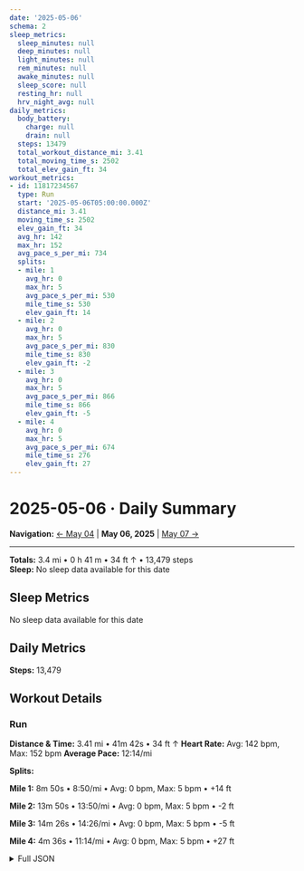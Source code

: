 ```yaml
---
date: '2025-05-06'
schema: 2
sleep_metrics:
  sleep_minutes: null
  deep_minutes: null
  light_minutes: null
  rem_minutes: null
  awake_minutes: null
  sleep_score: null
  resting_hr: null
  hrv_night_avg: null
daily_metrics:
  body_battery:
    charge: null
    drain: null
  steps: 13479
  total_workout_distance_mi: 3.41
  total_moving_time_s: 2502
  total_elev_gain_ft: 34
workout_metrics:
- id: 11817234567
  type: Run
  start: '2025-05-06T05:00:00.000Z'
  distance_mi: 3.41
  moving_time_s: 2502
  elev_gain_ft: 34
  avg_hr: 142
  max_hr: 152
  avg_pace_s_per_mi: 734
  splits:
  - mile: 1
    avg_hr: 0
    max_hr: 5
    avg_pace_s_per_mi: 530
    mile_time_s: 530
    elev_gain_ft: 14
  - mile: 2
    avg_hr: 0
    max_hr: 5
    avg_pace_s_per_mi: 830
    mile_time_s: 830
    elev_gain_ft: -2
  - mile: 3
    avg_hr: 0
    max_hr: 5
    avg_pace_s_per_mi: 866
    mile_time_s: 866
    elev_gain_ft: -5
  - mile: 4
    avg_hr: 0
    max_hr: 5
    avg_pace_s_per_mi: 674
    mile_time_s: 276
    elev_gain_ft: 27
---
```

# 2025-05-06 · Daily Summary

**Navigation:** [← May 04](04) | **May 06, 2025** | [May 07 →](07)

---
**Totals:** 3.4 mi • 0 h 41 m • 34 ft ↑ • 13,479 steps  
**Sleep:** No sleep data available for this date

## Sleep Metrics
No sleep data available for this date

## Daily Metrics
**Steps:** 13,479

## Workout Details
### Run
**Distance & Time:** 3.41 mi • 41m 42s • 34 ft ↑
**Heart Rate:** Avg: 142 bpm, Max: 152 bpm
**Average Pace:** 12:14/mi

**Splits:**

**Mile 1:** 8m 50s • 8:50/mi • Avg: 0 bpm, Max: 5 bpm • +14 ft

**Mile 2:** 13m 50s • 13:50/mi • Avg: 0 bpm, Max: 5 bpm • -2 ft

**Mile 3:** 14m 26s • 14:26/mi • Avg: 0 bpm, Max: 5 bpm • -5 ft

**Mile 4:** 4m 36s • 11:14/mi • Avg: 0 bpm, Max: 5 bpm • +27 ft



<details>
<summary>Full JSON</summary>

```json
{
  "date": "2025-05-06",
  "schema": 2,
  "sleep_metrics": {
    "sleep_minutes": null,
    "deep_minutes": null,
    "light_minutes": null,
    "rem_minutes": null,
    "awake_minutes": null,
    "sleep_score": null,
    "resting_hr": null,
    "hrv_night_avg": null
  },
  "daily_metrics": {
    "body_battery": {
      "charge": null,
      "drain": null
    },
    "steps": 13479,
    "total_workout_distance_mi": 3.41,
    "total_moving_time_s": 2502,
    "total_elev_gain_ft": 34
  },
  "workout_metrics": [
    {
      "id": 11817234567,
      "type": "Run",
      "start": "2025-05-06T05:00:00.000Z",
      "distance_mi": 3.41,
      "moving_time_s": 2502,
      "elev_gain_ft": 34,
      "avg_hr": 142,
      "max_hr": 152,
      "avg_pace_s_per_mi": 734,
      "splits": [
        {
          "mile": 1,
          "avg_hr": 0,
          "max_hr": 5,
          "avg_pace_s_per_mi": 530,
          "mile_time_s": 530,
          "elev_gain_ft": 14
        },
        {
          "mile": 2,
          "avg_hr": 0,
          "max_hr": 5,
          "avg_pace_s_per_mi": 830,
          "mile_time_s": 830,
          "elev_gain_ft": -2
        },
        {
          "mile": 3,
          "avg_hr": 0,
          "max_hr": 5,
          "avg_pace_s_per_mi": 866,
          "mile_time_s": 866,
          "elev_gain_ft": -5
        },
        {
          "mile": 4,
          "avg_hr": 0,
          "max_hr": 5,
          "avg_pace_s_per_mi": 674,
          "mile_time_s": 276,
          "elev_gain_ft": 27
        }
      ]
    }
  ]
}
```
</details>
